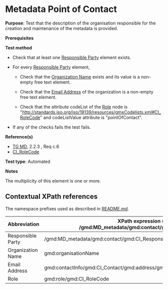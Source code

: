 # Metadata Point of Contact


**Purpose**: Test that the description of the organisation responsible for the creation and maintenance of the metadata is provided.

**Prerequisites**

**Test method**

* Check that at least one [Responsible Party](#responsibleParty) element exists.

* For every [Responsible Party](#responsibleParty) element,

    * Check that the [Organization Name](#organizationName) exists and its value is a non-empty free text element.

    * Check that the [Email Address](#emailAddress) of the organization is a non-empty free text element.

    * Check that the attribute codeList of the [Role](#role) node is "http://standards.iso.org/iso/19139/resources/gmxCodelists.xml#CI_RoleCode" and codeListValue attribute is "pointOfContact".

* If any of the checks fails the test fails.

**Reference(s)**

* [TG MD](./README.md#ref_TG_MD), 2.2.3 , Req c.6
* [CI_RoleCode](http://standards.iso.org/iso/19139/resources/gmxCodelists.xml#CI_RoleCode)

**Test type**: Automated

**Notes**

The multiplicity of this element is one or more.

## Contextual XPath references

The namespace prefixes used as described in [README.md](./README.md#namespaces).

Abbreviation                                   |  XPath expression (relative to /gmd:MD_metadata/gmd:contact/gmd:CI_ResponsibleParty)
-----------------------------------------------| -------------------------------------------------------------------------
<a name="partyResponsable"></a> Responsible Party | /gmd:MD_metadata/gmd:contact/gmd:CI_ResponsibleParty
<a name="organizationName"></a> Organization Name | gmd:organisationName
<a name="emailAddress"></a> Email Address | gmd:contactInfo/gmd:CI_Contact/gmd:address/gmd:CI_Address/gmd:electronicMailAddress
<a name="role"></a> Role | gmd:role/gmd:CI_RoleCode
